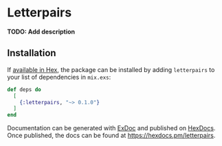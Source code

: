 # Letterpairs

**TODO: Add description**

## Installation

If [available in Hex](https://hex.pm/docs/publish), the package can be installed
by adding `letterpairs` to your list of dependencies in `mix.exs`:

```elixir
def deps do
  [
    {:letterpairs, "~> 0.1.0"}
  ]
end
```

Documentation can be generated with [ExDoc](https://github.com/elixir-lang/ex_doc)
and published on [HexDocs](https://hexdocs.pm). Once published, the docs can
be found at <https://hexdocs.pm/letterpairs>.

